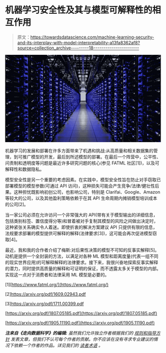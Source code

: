 # 机器学习安全性及其与模型可解释性的相互作用

> 原文：<https://towardsdatascience.com/machine-learning-security-and-its-interplay-with-model-interpretability-a13fa8362af8?source=collection_archive---------18----------------------->

![](img/670b4457e2491bb0b368a2d5781d65c2.png)

机器学习的发展和部署在许多方面带来了机遇和挑战:从高质量和相关数据集的管理，到可推广模型的开发，最后到所述模型的部署。在最后一个阵营中，公平性、问责制和透明度等问题是最近许多研究问题的核心(参见 FATML 社区[1])，以及可解释性和数据隐私。

模型安全性是另一个重要的考虑因素。在实践中，模型安全性旨在防止对手窃取已部署模型的模型参数(可通过 API 访问)，这种损失可能会产生竞争/法律/健壮性后果。这种担忧既影响初创公司，也影响公司，特别是 Clarifai、Google、Amazon 等较大的公司，以及其他盈利策略依赖于在其 API 生命周期内摊销模型培训成本的公司[2]。

当一家公司必须在允许访问一个非常强大的 API(带有关于模型输出的详细信息，包括类别标签、置信度得分等)和冒着被对手复制其模型的风险之间做出决定时，这种紧张关系确实令人着迷。即使折衷的解决方案建议 API 只提供有限的信息，法规要求部署的模型提供可解释的解释(法律要求[3])，这可能会再次促进模型窃取[4]。

最近，我和我的合作者介绍了梅斯:对后果性决策的模型不可知的反事实解释[5]。动机是提供一个全封装的方法，以满足对各种 ML 模型和距离度量(代表一组不同的现实世界应用)的可解释解释的法律要求。接下来，我很兴奋地探索反事实解释的潜力，同时提供高质量的解释和可证明的保证，而不透露太多关于模型的内部。实现这一点对于消费者和法律采用 ML 模型是必要的。

[1][https://www.fatml.org/](https://www.fatml.org/)

[2]https://arxiv.org/pdf/1609.02943.pdf

[3]https://arxiv.org/pdf/1711.00399.pdf

[https://arxiv.org/pdf/1807.05185.pdf](https://arxiv.org/pdf/1807.05185.pdf)

[https://arxiv.org/pdf/1905.11190.pdf](https://arxiv.org/pdf/1905.11190.pdf)

***注来自《走向数据科学》的编辑:*** *虽然我们允许独立作者根据我们的* [*规则和指导方针*](/questions-96667b06af5) *发表文章，但我们不认可每个作者的贡献。你不应该在没有寻求专业建议的情况下依赖一个作者的作品。详见我们的* [*读者术语*](/readers-terms-b5d780a700a4) *。*
